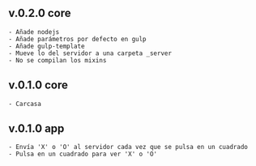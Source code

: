 ## v.0.2.0 core
    - Añade nodejs
    - Añade parámetros por defecto en gulp
    - Añade gulp-template
    - Mueve lo del servidor a una carpeta _server
    - No se compilan los mixins

## v.0.1.0 core
    - Carcasa

## v.0.1.0 app
    - Envía 'X' o 'O' al servidor cada vez que se pulsa en un cuadrado
    - Pulsa en un cuadrado para ver 'X' o 'O'